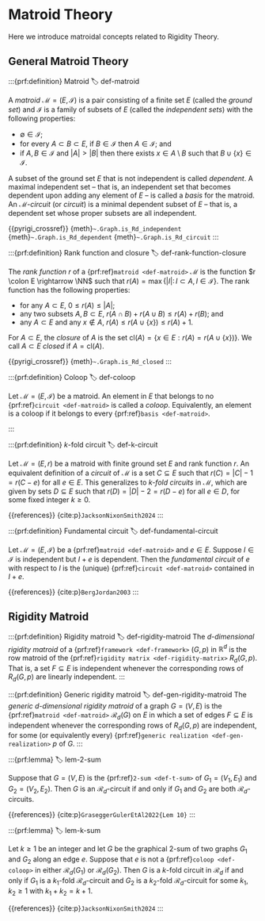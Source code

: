 # Matroid Theory

Here we introduce matroidal concepts related to Rigidity Theory.

## General Matroid Theory

:::{prf:definition} Matroid
:label: def-matroid

A _matroid_ $\mathcal{M}=(E, \mathcal{I})$ is a pair consisting of a finite set $E$ (called the _ground set_) and $\mathcal{I}$ is a family of subsets of $E$ (called the _independent sets_) with the following properties:

* $\emptyset \in \mathcal{I}$;
* for every $A \subset B \subset E$, if $B \in \mathcal{I}$ then $A \in \mathcal{I}$; and
* if $A,B\in \mathcal{I}$ and $|A|>|B|$ then there exists $x\in A\setminus B$ such that $B\cup \{x\}\in \mathcal{I}$.

A subset of the ground set $E$ that is not independent is called _dependent_. A maximal independent set
– that is, an independent set that becomes dependent upon adding any element of $E$ –
is called a _basis_ for the matroid.
An _$\mathcal{M}$-circuit_ (or _circuit_) is a minimal dependent subset of $E$
– that is, a dependent set whose proper subsets are all independent.

{{pyrigi_crossref}} {meth}`~.Graph.is_Rd_independent`
{meth}`~.Graph.is_Rd_dependent`
{meth}`~.Graph.is_Rd_circuit`
:::


:::{prf:definition} Rank function and closure
:label: def-rank-function-closure

The _rank function_ $r$ of a {prf:ref}`matroid <def-matroid>` $\mathcal{M}$
is the function $r \colon E \rightarrow \NN$
such that $r(A)=\max\{|I| \colon I\subset A, I \in \mathcal{I} \}$.
The rank function has the following properties:

* for any $A\subset E$, $0\leq r(A) \leq |A|$;
* any two subsets $A,B\subset E$, $r(A\cap B) + r(A\cup B) \leq r(A)+r(B)$; and
* any $A\subset E$ and any $x\notin A$, $r(A) \leq r(A\cup \{x\}) \leq r(A)+1$.

For $A\subset E$, the _closure_ of $A$ is the set $\textrm{cl}(A)=\{x\in E: r(A)=r(A\cup \{x\}) \}$. We call $A\subset E$ _closed_ if $A = \textrm{cl}(A)$.

{{pyrigi_crossref}} {meth}`~.Graph.is_Rd_closed`
:::


:::{prf:definition} Coloop
:label: def-coloop

Let $\mathcal{M}=(E, \mathcal{I})$ be a matroid. An element in $E$
that belongs to no {prf:ref}`circuit <def-matroid>` is called a _coloop_.
Equivalently, an element is a coloop if it belongs to every {prf:ref}`basis <def-matroid>`.

:::


:::{prf:definition} $k$-fold circuit
:label: def-k-circuit

Let $\mathcal{M}=(E,r)$ be a matroid with finite ground set $E$ and rank function $r$.
An equivalent definition of a _circuit_ of $\mathcal{M}$ is a set $C\subseteq E$ such that $r(C)=|C|-1=r(C-e)$
for all $e\in E$. This generalizes to _$k$-fold circuits_ in $\mathcal{M}$, which are given by sets $D\subseteq E$ such that
$r(D)=|D|-2=r(D-e)$ for all $e\in D$, for some fixed integer $k\geq 0$.

{{references}} {cite:p}`JacksonNixonSmith2024`
:::


:::{prf:definition} Fundamental circuit
:label: def-fundamental-circuit

Let $\mathcal{M}=(E, \mathcal{I})$ be a {prf:ref}`matroid <def-matroid>` and $e\in E$.
Suppose $I\in\mathcal{I}$ is independent but $I+e$ is dependent. 
Then the _fundamental circuit_ of $e$ with respect to $I$ is the (unique) 
{prf:ref}`circuit <def-matroid>` contained in $I+e$.

{{references}} {cite:p}`BergJordan2003`
:::

## Rigidity Matroid

:::{prf:definition} Rigidity matroid
:label: def-rigidity-matroid
The _$d$-dimensional rigidity matroid_ of a {prf:ref}`framework <def-framework>` $(G, p)$ in $\mathbb{R}^d$ is the row matroid of the {prf:ref}`rigidity matrix <def-rigidity-matrix>` $R_d(G,p)$. That is, a set $F\subseteq E$ is independent whenever the corresponding rows of $R_d(G,p)$ are linearly independent.
:::


:::{prf:definition} Generic rigidity matroid
:label: def-gen-rigidity-matroid
The _generic $d$-dimensional rigidity matroid_ of a graph $G=(V,E)$ is the {prf:ref}`matroid <def-matroid>` $\mathcal{R}_d(G)$ on $E$ in which a set of edges $F\subseteq E$ is independent whenever the corresponding rows of $R_d(G,p)$ are independent, for some (or equivalently every) {prf:ref}`generic realization <def-gen-realization>` $p$ of $G$.
:::


:::{prf:lemma}
:label: lem-2-sum

Suppose that $G=(V,E)$ is the {prf:ref}`2-sum <def-t-sum>` of $G_1=(V_1,E_1)$ and $G_2=(V_2,E_2)$.
Then $G$ is an $\mathcal{R}_d$-circuit if and only if $G_1$ and $G_2$ are both
$\mathcal{R}_{d}$-circuits.

{{references}} {cite:p}`GraseggerGulerEtAl2022{Lem 10}`
:::


:::{prf:lemma}
:label: lem-k-sum

Let $k\geq 1$ be an integer and let $G$ be the graphical 2-sum of two graphs $G_1$ and
$G_2$ along an edge $e$.
Suppose that $e$ is not a {prf:ref}`coloop <def-coloop>` in either $\mathcal{R}_d(G_1)$ or $\mathcal{R}_d(G_2)$.
Then $G$ is a $k$-fold circuit in $\mathcal{R}_d$ if and only if $G_1$ is a $k_1$-fold
$\mathcal{R}_d$-circuit and $G_2$ is a $k_2$-fold $\mathcal{R}_d$-circuit for some
$k_1,k_2\geq 1$ with $k_1+k_2=k+1$.

{{references}} {cite:p}`JacksonNixonSmith2024`
:::
